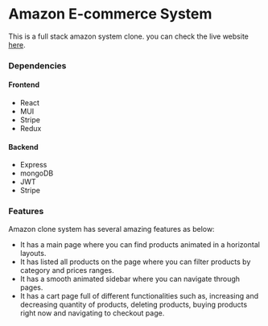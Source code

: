 # Amazon E-commerce System

This is a full stack amazon system clone. you can check the live website [here](https://amazon-ecommerce-system.netlify.app/).

### Dependencies
 #### Frontend
 - React
 - MUI
 - Stripe
 - Redux

 #### Backend
 - Express
 - mongoDB
 - JWT
 - Stripe


### Features
Amazon clone system has several amazing features as below:

- It has a main page where you can find products animated in a horizontal layouts.
- It has listed all products on the page where you can filter products by category and prices ranges.
- It has a smooth animated sidebar where you can navigate through pages.
- It has a cart page full of different functionalities such as, increasing and decreasing quantity of products, deleting products, buying products right now and navigating to checkout page.